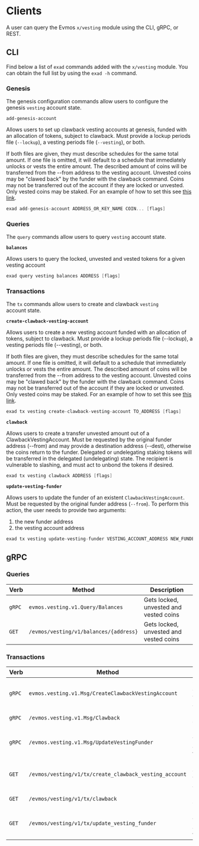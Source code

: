 <!--
order: 7
-->

# Clients

A user can query the Evmos `x/vesting` module using the CLI, gRPC, or REST.

## CLI

Find below a list of `exad` commands added with the `x/vesting` module. You can obtain the full list by using the `exad -h` command.

### Genesis

The genesis configuration commands allow users to configure the genesis `vesting` account state.

`add-genesis-account`

Allows users to set up clawback vesting accounts at genesis, funded with an allocation of tokens, subject to clawback. Must provide a lockup periods file (`--lockup`), a vesting periods file (`--vesting`), or both.

If both files are given, they must describe schedules for the same total amount.
If one file is omitted, it will default to a schedule that immediately unlocks or vests the entire amount. The described amount of coins will be transferred from the --from address to the vesting account. Unvested coins may be "clawed back" by the funder with the clawback command. Coins may not be transferred out of the account if they are locked or unvested. Only vested coins may be staked. For an example of how to set this see [this link](https://github.com/evmos/evmos/pull/303).

```go
exad add-genesis-account ADDRESS_OR_KEY_NAME COIN... [flags]
```

### Queries

The `query` commands allow users to query `vesting` account state.

**`balances`**

Allows users to query the locked, unvested and vested tokens for a given vesting account

```go
exad query vesting balances ADDRESS [flags]
```

### Transactions

The `tx` commands allow users to create and clawback `vesting` account state.

**`create-clawback-vesting-account`**

Allows users to create a new vesting account funded with an allocation of tokens, subject to clawback. Must provide a lockup periods file (--lockup), a vesting periods file (--vesting), or both.

If both files are given, they must describe schedules for the same total amount.
If one file is omitted, it will default to a schedule that immediately unlocks or vests the entire amount. The described amount of coins will be transferred from the --from address to the vesting account. Unvested coins may be "clawed back" by the funder with the clawback command. Coins may not be transferred out of the account if they are locked or unvested. Only vested coins may be staked. For an example of how to set this see [this link](https://github.com/evmos/evmos/pull/303).

```go
exad tx vesting create-clawback-vesting-account TO_ADDRESS [flags]
```

**`clawback`**

Allows users to create a transfer unvested amount out of a ClawbackVestingAccount. Must be requested by the original funder address (--from) and may provide a destination address (--dest), otherwise the coins return to the funder. Delegated or undelegating staking tokens will be transferred in the delegated (undelegating) state. The recipient is vulnerable to slashing, and must act to unbond the tokens if desired.

```go
exad tx vesting clawback ADDRESS [flags]
```

**`update-vesting-funder`**

Allows users to update the funder of an existent `ClawbackVestingAccount`. Must be requested by the original funder address (`--from`). To perform this action, the user needs to provide two arguments:

1. the new funder address
2. the vesting account address

```go
exad tx vesting update-vesting-funder VESTING_ACCOUNT_ADDRESS NEW_FUNDER_ADDRESS --from=FUNDER_ADDRESS [flags]
```

## gRPC

### Queries

| Verb   | Method                                 | Description                            |
| ------ | -------------------------------------- | -------------------------------------- |
| `gRPC` | `evmos.vesting.v1.Query/Balances`      | Gets locked, unvested and vested coins |
| `GET`  | `/evmos/vesting/v1/balances/{address}` | Gets locked, unvested and vested coins |

### Transactions

| Verb   | Method                                                 | Description                      |
| ------ | ------------------------------------------------------ | -------------------------------- |
| `gRPC` | `evmos.vesting.v1.Msg/CreateClawbackVestingAccount`    | Creates clawback vesting account |
| `gRPC` | `/evmos.vesting.v1.Msg/Clawback`                       | Performs clawback                |
| `gRPC` | `/evmos.vesting.v1.Msg/UpdateVestingFunder`            | Updates vesting account funder   |
| `GET`  | `/evmos/vesting/v1/tx/create_clawback_vesting_account` | Creates clawback vesting account |
| `GET`  | `/evmos/vesting/v1/tx/clawback`                        | Performs clawback                |
| `GET`  | `/evmos/vesting/v1/tx/update_vesting_funder`           | Updates vesting account funder   |
